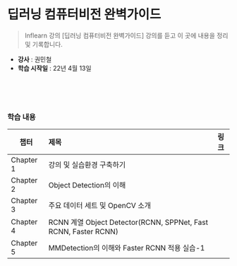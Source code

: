 # 딥러닝 컴퓨터비전 완벽가이드 

> Inflearn 강의 [딥러닝 컴퓨터비전 완벽가이드] 강의를 듣고 이 곳에 내용을 정리 및 기록합니다. 
- **강사** : 권민철 
- **학습 시작일** : 22년 4월 13일    

&nbsp;   
&nbsp;    
&nbsp;   

  
### 학습 내용   

| 챕터 | 제목 | 링크 |
---|:---|---|
Chapter 1 | 강의 및 실습환경 구축하기 | 
Chapter 2 | Object Detection의 이해 | 
Chapter 3 | 주요 데이터 세트 및 OpenCV 소개 | 
Chapter 4 | RCNN 계열 Object Detector(RCNN, SPPNet, Fast RCNN, Faster RCNN)
Chapter 5 | MMDetection의 이해와 Faster RCNN 적용 실습-1




